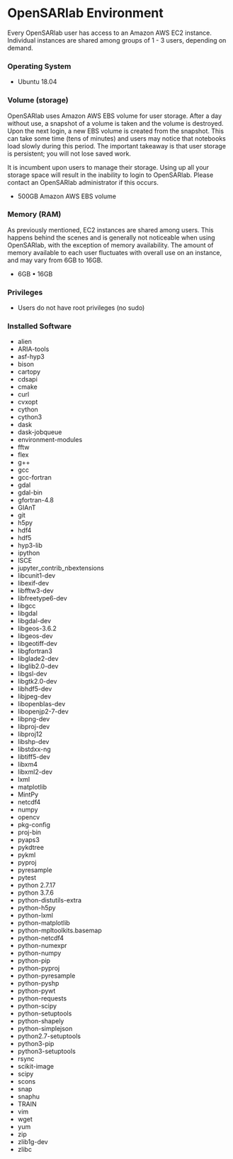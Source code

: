 # OpenSARlab Environment
Every OpenSARlab user has access to an Amazon AWS EC2 instance. Individual instances are shared
among groups of 1 - 3 users, depending on demand.

### Operating System
- Ubuntu 18.04

### Volume (storage)
OpenSARlab uses Amazon AWS EBS volume for user storage. After a day without use, a snapshot
of a volume is taken and the volume is destroyed. Upon the next login, a new EBS volume is
created from the snapshot. This can take some time (tens of minutes) and users may notice that
notebooks load slowly during this period. The important takeaway is that user storage is 
persistent; you will not lose saved work.

It is incumbent upon users to manage their storage. Using up all your storage space will 
result in the inability to login to OpenSARlab. Please contact an OpenSARlab administrator
if this occurs.
- 500GB Amazon AWS EBS volume

### Memory (RAM)
As previously mentioned, EC2 instances are shared among users. This happens behind the scenes and is
generally not noticeable when using OpenSARlab, with the exception of memory availability. The amount 
of memory available to each user fluctuates with overall use on an instance, and may vary from 6GB to 16GB.
- 6GB • 16GB 

### Privileges
- Users do not have root privileges (no sudo)

### Installed Software
- alien
- ARIA-tools
- asf-hyp3
- bison
- cartopy
- cdsapi
- cmake
- curl
- cvxopt
- cython
- cython3
- dask
- dask-jobqueue
- environment-modules
- fftw
- flex
- g++
- gcc
- gcc-fortran
- gdal
- gdal-bin
- gfortran-4.8
- GIAnT
- git
- h5py
- hdf4
- hdf5
- hyp3-lib
- ipython
- ISCE
- jupyter_contrib_nbextensions
- libcunit1-dev
- libexif-dev
- libfftw3-dev
- libfreetype6-dev
- libgcc
- libgdal
- libgdal-dev
- libgeos-3.6.2
- libgeos-dev
- libgeotiff-dev
- libgfortran3
- libglade2-dev
- libglib2.0-dev
- libgsl-dev
- libgtk2.0-dev
- libhdf5-dev
- libjpeg-dev
- libopenblas-dev
- libopenjp2-7-dev
- libpng-dev
- libproj-dev
- libproj12
- libshp-dev
- libstdxx-ng
- libtiff5-dev
- libxm4
- libxml2-dev
- lxml
- matplotlib
- MintPy
- netcdf4
- numpy
- opencv
- pkg-config
- proj-bin
- pyaps3
- pykdtree
- pykml
- pyproj
- pyresample
- pytest
- python 2.7.17
- python 3.7.6
- python-distutils-extra
- python-h5py
- python-lxml
- python-matplotlib
- python-mpltoolkits.basemap
- python-netcdf4
- python-numexpr
- python-numpy
- python-pip
- python-pyproj
- python-pyresample
- python-pyshp
- python-pywt
- python-requests
- python-scipy
- python-setuptools
- python-shapely
- python-simplejson
- python2.7-setuptools
- python3-pip
- python3-setuptools
- rsync
- scikit-image
- scipy
- scons
- snap
- snaphu
- TRAIN
- vim
- wget
- yum
- zip
- zlib1g-dev
- zlibc
